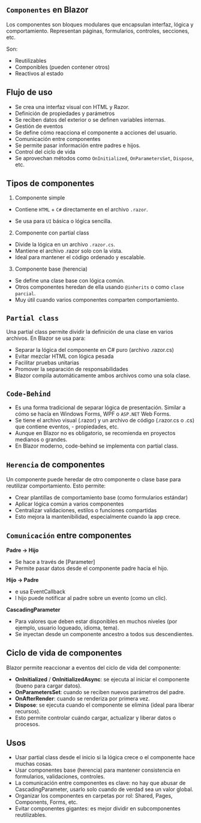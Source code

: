 
## `Componentes` en Blazor
Los componentes son bloques modulares que encapsulan interfaz, lógica y comportamiento. Representan páginas, formularios, controles, secciones, etc.

Son:

- Reutilizables
- Componibles (pueden contener otros)
- Reactivos al estado

## Flujo de uso

- Se crea una interfaz visual con HTML y Razor.
- Definición de propiedades y parámetros
- Se reciben datos del exterior o se definen variables internas.
- Gestión de eventos
- Se define cómo reacciona el componente a acciones del usuario.
- Comunicación entre componentes
- Se permite pasar información entre padres e hijos.
- Control del ciclo de vida
- Se aprovechan métodos como `OnInitialized`, `OnParametersSet`, `Dispose`, etc.

## Tipos de componentes

1. Componente simple

- Contiene `HTML` + `C#` directamente en el archivo `.razor`.

- Se usa para `UI` básica o lógica sencilla.

2. Componente con partial class

- Divide la lógica en un archivo `.razor.cs`.
- Mantiene el archivo .razor solo con la vista.
- Ideal para mantener el código ordenado y escalable.

3. Componente base (herencia)

- Se define una clase base con lógica común.
- Otros componentes heredan de ella usando `@inherits` o como `clase parcial`.
- Muy útil cuando varios componentes comparten comportamiento.

## `Partial class`

Una partial class permite dividir la definición de una clase en varios archivos. En Blazor se usa para:

- Separar la lógica del componente en C# puro (archivo .razor.cs)
- Evitar mezclar HTML con lógica pesada
- Facilitar pruebas unitarias
- Promover la separación de responsabilidades
- Blazor compila automáticamente ambos archivos como una sola clase.

## `Code-Behind`

- Es una forma tradicional de separar lógica de presentación. Similar a cómo se hacía en Windows Forms, WPF o `ASP.NET` Web Forms.
- Se tiene el archivo visual (.razor) y un archivo de código (.razor.cs o .cs) que contiene eventos, - propiedades, etc.
- Aunque en Blazor no es obligatorio, se recomienda en proyectos medianos o grandes.
- En Blazor moderno, code-behind se implementa con partial class.

## `Herencia` de componentes

Un componente puede heredar de otro componente o clase base para reutilizar comportamiento. Esto permite:

- Crear plantillas de comportamiento base (como formularios estándar)
- Aplicar lógica común a varios componentes
- Centralizar validaciones, estilos o funciones compartidas
- Esto mejora la mantenibilidad, especialmente cuando la app crece.

## `Comunicación` entre componentes

**Padre → Hijo**

- Se hace a través de [Parameter]
- Permite pasar datos desde el componente padre hacia el hijo.

**Hijo → Padre**

- e usa EventCallback
- l hijo puede notificar al padre sobre un evento (como un clic).

**CascadingParameter**

- Para valores que deben estar disponibles en muchos niveles (por ejemplo, usuario logueado, idioma, tema).
- Se inyectan desde un componente ancestro a todos sus descendientes.

## Ciclo de vida de componentes

Blazor permite reaccionar a eventos del ciclo de vida del componente:

- **OnInitialized** / **OnInitializedAsync**: se ejecuta al iniciar el componente (bueno para cargar datos).
- **OnParametersSet**: cuando se reciben nuevos parámetros del padre.
- **OnAfterRender**: cuando se renderiza por primera vez.
- **Dispose**: se ejecuta cuando el componente se elimina (ideal para liberar recursos).
- Esto permite controlar cuándo cargar, actualizar y liberar datos o procesos.

## Usos

- Usar partial class desde el inicio si la lógica crece o el componente hace muchas cosas.
- Usar componentes base (herencia) para mantener consistencia en formularios, validaciones, controles.
- La comunicación entre componentes es clave: no hay que abusar de CascadingParameter, usarlo solo cuando de verdad sea un valor global.
- Organizar los componentes en carpetas por rol: Shared, Pages, Components, Forms, etc.
- Evitar componentes gigantes: es mejor dividir en subcomponentes reutilizables.